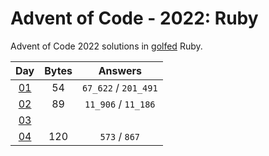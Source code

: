 # Advent of Code - 2022: Ruby

Advent of Code 2022 solutions in [golfed](https://en.wikipedia.org/wiki/Code_golf) Ruby.

|       Day       | Bytes |       Answers        |
| :-------------: | :---: | :------------------: |
| [01](src/01.rb) |  54   | `67_622` / `201_491` |
| [02](src/02.rb) |  89   | `11_906` / `11_186`  |
| [03](src/03.rb) |       |                      |
| [04](src/04.rb) |  120  |    `573` / `867`     |
